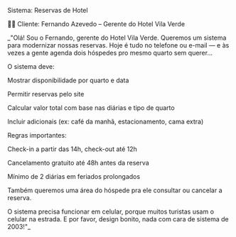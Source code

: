 Sistema: Reservas de Hotel

👨‍💼 Cliente: Fernando Azevedo – Gerente do Hotel Vila Verde

_"Olá! Sou o Fernando, gerente do Hotel Vila Verde. Queremos um sistema para modernizar nossas reservas. Hoje é tudo no telefone ou e-mail — e às vezes a gente agenda dois hóspedes pro mesmo quarto sem querer...

O sistema deve:

Mostrar disponibilidade por quarto e data

Permitir reservas pelo site

Calcular valor total com base nas diárias e tipo de quarto

Incluir adicionais (ex: café da manhã, estacionamento, cama extra)

Regras importantes:

Check-in a partir das 14h, check-out até 12h

Cancelamento gratuito até 48h antes da reserva

Mínimo de 2 diárias em feriados prolongados

Também queremos uma área do hóspede pra ele consultar ou cancelar a reserva.

O sistema precisa funcionar em celular, porque muitos turistas usam o celular na estrada. E por favor, design bonito, nada com cara de sistema de 2003!"_
